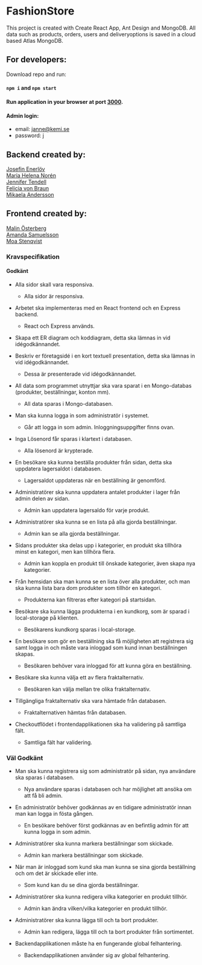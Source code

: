 # FashionStore

This project is created with Create React App, Ant Design and MongoDB. All data such as products, orders, users and deliveryoptions is saved in a cloud based Atlas MongoDB.

## For developers:

Download repo and run: 

#### `npm i` and `npm start`
#### Run application in your browser at port [3000](http://localhost:3000).

#### Admin login:
* email: janne@kemi.se 
* password: j 

## Backend created by:
[Josefin Enerlöv](https://github.com/jenerlov)\
[Maria Helena Norén](mariahelenanoren@gmail.com)\
[Jennifer Tendell](https://github.com/JenniferTendell)\
[Felicia von Braun](https://github.com/feliciavonbraun)\
[Mikaela Andersson](https://github.com/MikaelaAnd)

## Frontend created by:
[Malin Österberg](https://github.com/msmalinosterberg)\
[Amanda Samuelsson](https://github.com/amandasamuelsson)\
[Moa Stenqvist](https://github.com/stonetwix)

### Kravspecifikation
#### Godkänt
- Alla sidor skall vara responsiva. 
  - Alla sidor är responsiva.

- Arbetet ska implementeras med en React frontend och en Express backend.
  - React och Express används.
 
- Skapa ett ER diagram och koddiagram, detta ska lämnas in vid idégodkännandet.
- Beskriv er företagsidé i en kort textuell presentation, detta ska lämnas in vid idégodkännandet.
  - Dessa är presenterade vid idégodkännandet.

- All data som programmet utnyttjar ska vara sparat i en Mongo-databas (produkter, beställningar, konton mm).
  - All data sparas i Mongo-databasen.

- Man ska kunna logga in som administratör i systemet.
  - Går att logga in som admin. Inloggningsuppgifter finns ovan.

- Inga Lösenord får sparas i klartext i databasen.
  - Alla lösenord är krypterade.

- En besökare ska kunna beställa produkter från sidan, detta ska uppdatera lagersaldot i databasen. 
  - Lagersaldot uppdateras när en beställning är genomförd.

- Administratörer ska kunna uppdatera antalet produkter i lager från admin delen av sidan.
  - Admin kan uppdatera lagersaldo för varje produkt.

- Administratörer ska kunna se en lista på alla gjorda beställningar.
  - Admin kan se alla gjorda beställningar.

- Sidans produkter ska delas upp i kategorier, en produkt ska tillhöra minst en kategori, men kan tillhöra flera.
  - Admin kan koppla en produkt till önskade kategorier, även skapa nya kategorier. 

- Från hemsidan ska man kunna se en lista över alla produkter, och man ska kunna lista bara dom produkter som tillhör en kategori.
  - Produkterna kan filtreras efter kategori på startsidan.

- Besökare ska kunna lägga produkterna i en kundkorg, som är sparad i local-storage på klienten.
  - Besökarens kundkorg sparas i local-storage.

- En besökare som gör en beställning ska få möjligheten att registrera sig samt logga in och måste vara inloggad som kund innan beställningen skapas.
  - Besökaren behöver vara inloggad för att kunna göra en beställning. 

- Besökare ska kunna välja ett av flera fraktalternativ.
  - Besökaren kan välja mellan tre olika fraktalternativ.

- Tillgängliga fraktalternativ ska vara hämtade från databasen.
  - Fraktalternativen hämtas från databasen.

- Checkoutflödet i frontendapplikationen ska ha validering på samtliga fält.
  - Samtliga fält har validering. 

### Väl Godkänt
- Man ska kunna registrera sig som administratör på sidan, nya användare ska sparas i databasen.
  - Nya användare sparas i databasen och har möjlighet att ansöka om att få bli admin. 

- En administratör behöver godkännas av en tidigare administratör innan man kan logga in fösta gången.
  - En besökare behöver först godkännas av en befintlig admin för att kunna logga in som admin.

- Administratörer ska kunna markera beställningar som skickade.
  - Admin kan markera beställningar som skickade. 

- När man är inloggad som kund ska man kunna se sina gjorda beställning och om det är skickade eller inte.
  - Som kund kan du se dina gjorda beställningar. 

- Administratörer ska kunna redigera vilka kategorier en produkt tillhör.
  - Admin kan ändra vilken/vilka kategorier en produkt tillhör. 

- Administratörer ska kunna lägga till och ta bort produkter.
  - Admin kan redigera, lägga till och ta bort produkter från sortimentet. 

- Backendapplikationen måste ha en fungerande global felhantering.
  - Backendapplikationen använder sig av global felhantering. 
